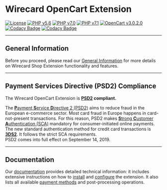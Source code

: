 # Wirecard OpenCart Extension

[![License](https://img.shields.io/badge/license-GPLv3-blue.svg)](https://raw.githubusercontent.com/wirecard/opencart-ee/master/LICENSE)
[![PHP v5.6](https://img.shields.io/badge/php-v5.6-yellow.svg)](http://www.php.net)
[![PHP v7.0](https://img.shields.io/badge/php-v7.0-yellow.svg)](http://www.php.net)
[![PHP v7.1](https://img.shields.io/badge/php-v7.1-yellow.svg)](http://www.php.net)
[![OpenCart v3.0.2.0](https://img.shields.io/badge/OpenCart-v3.0.2.0-green.svg)](https://www.opencart.com/)
[![Codacy Badge](https://api.codacy.com/project/badge/Grade/2481d5c6ea2f4beda8c8e1ff33312ded)](https://www.codacy.com/app/wirecard-bot/opencart-ee?utm_source=github.com&amp;utm_medium=referral&amp;utm_content=wirecard/opencart-ee&amp;utm_campaign=Badge_Grade)
[![Codacy Badge](https://api.codacy.com/project/badge/Coverage/2481d5c6ea2f4beda8c8e1ff33312ded)](https://www.codacy.com/app/wirecard-bot/opencart-ee?utm_source=github.com&utm_medium=referral&utm_content=wirecard/opencart-ee&utm_campaign=Badge_Coverage)

***
## General Information 
Before you proceed, please read our [General Information](https://github.com/wirecard/opencart-ee/wiki/Wirecard-Shop-Extensions-General-Information) for more details on Wirecard Shop Extension functionality and features.

***
## Payment Services Directive (PSD2) Compliance 
The Wirecard OpenCart Extension is **[PSD2](https://doc.wirecard.com/CreditCard.html#CreditCard_PSD2) compliant.**  

The [**P**ayment **S**ervice **D**irective 2 (PSD2)](https://doc.wirecard.com/CreditCard.html#CreditCard_PSD2) aims to reduce fraud in the European e-commerce sector. Most card fraud in Europe happens in card-not-present transactions. For this reason, PSD2 makes [**S**trong **C**ustomer **A**uthentication (SCA)](https://doc.wirecard.com/CreditCard.html#CreditCard_PSD2_SCA) mandatory for consumer-initiated online payments. The new standard authentication method for credit card transactions is [**3DS2**](https://doc.wirecard.com/CreditCard.html#CreditCard_3DS2). It follows the strict SCA requirements.  
PSD2 comes into full effect on September 14, 2019.  

***
## Documentation

Our [documentation](https://github.com/wirecard/opencart-ee/wiki) provides detailed technical information: it includes extensive instructions on how to [install](https://github.com/wirecard/opencart-ee/wiki/Installation) and [configure](https://github.com/wirecard/opencart-ee/wiki/Configuration) the extension. It also lists all available [payment methods](https://github.com/wirecard/opencart-ee/wiki#supported-payment-methods) and post-processing operations.


